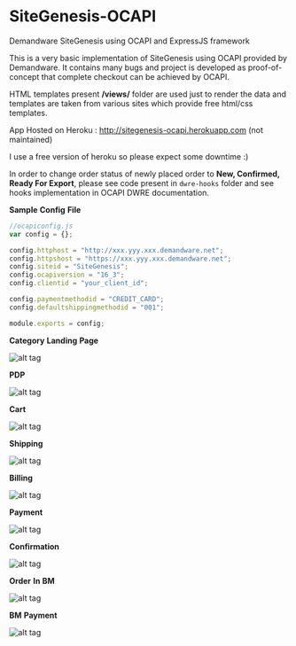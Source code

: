 # SiteGenesis-OCAPI
Demandware SiteGenesis using OCAPI and ExpressJS framework

This is a very basic implementation of SiteGenesis using OCAPI provided by Demandware. It contains many bugs and project is developed as proof-of-concept that complete checkout can be achieved by OCAPI.

HTML templates present **/views/** folder are used just to render the data and templates are taken from various sites which provide free html/css templates.

App Hosted on Heroku : http://sitegenesis-ocapi.herokuapp.com (not maintained)

I use a free version of heroku so please expect some downtime :)

In order to change order status of newly placed order to **New, Confirmed, Ready For Export**, please see code present in `dwre-hooks` folder and see hooks implementation in OCAPI DWRE documentation.

**Sample** **Config** **File**

```javascript
//ocapiconfig.js
var config = {};

config.httphost = "http://xxx.yyy.xxx.demandware.net";
config.httpshost = "https://xxx.yyy.xxx.demandware.net";
config.siteid = "SiteGenesis";
config.ocapiversion = "16_3";
config.clientid = "your_client_id";

config.paymentmethodid = "CREDIT_CARD";
config.defaultshippingmethodid = "001";

module.exports = config;
```


**Category** **Landing** **Page**

![alt tag](https://raw.githubusercontent.com/ranveer5289/SiteGenesis-OCAPI/master/repoimages/CLP.png)

**PDP**

![alt tag](https://raw.githubusercontent.com/ranveer5289/SiteGenesis-OCAPI/master/repoimages/PDP.png)

**Cart**

![alt tag](https://raw.githubusercontent.com/ranveer5289/SiteGenesis-OCAPI/master/repoimages/Cart.png)

**Shipping**

![alt tag](https://raw.githubusercontent.com/ranveer5289/SiteGenesis-OCAPI/master/repoimages/Shipping.png)

**Billing**

![alt tag](https://raw.githubusercontent.com/ranveer5289/SiteGenesis-OCAPI/master/repoimages/Billing.png)

**Payment**

![alt tag](https://raw.githubusercontent.com/ranveer5289/SiteGenesis-OCAPI/master/repoimages/Payment.png)

**Confirmation**

![alt tag](https://raw.githubusercontent.com/ranveer5289/SiteGenesis-OCAPI/master/repoimages/Confirmation.png)

**Order** **In** **BM**

![alt tag](https://raw.githubusercontent.com/ranveer5289/SiteGenesis-OCAPI/master/repoimages/OrderInBM.png)

**BM** **Payment**

![alt tag](https://raw.githubusercontent.com/ranveer5289/SiteGenesis-OCAPI/master/repoimages/BMPayment.png)
